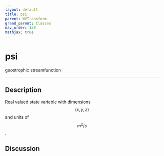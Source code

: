 ```yaml
---
layout: default
title: psi
parent: WVTransform
grand_parent: Classes
nav_order: 139
mathjax: true
---
```


#  psi

geostrophic streamfunction


---

## Description
Real valued state variable with dimensions $$(x,y,z)$$ and units of $$m^2/s$$.

## Discussion

